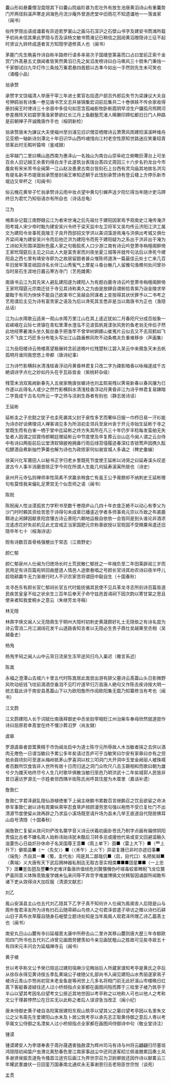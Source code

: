 <!-- { "loadSidebar": true } -->
囊山形如悬囊僧湼盘隠其下曰囊山院庙阶甚为宏壮外有放生池唐黄滔诗山有重囊势门开两径斜溪声寒走涧海色月流沙庵外曾游虎堂中旧雨花不知遗谶地一一落谁家（闽书）

俗传罗隠出语成谶着有异迹若罗裳山之画马石深沪之石壁山书字及建安书筒滩所载予初尚未信其果此罗隠与否及读杨文敏书筒滩记已稍信之因阅黄滔赠隠诗三征不起时贤议九转终成道者言方知隠学道修真人也（闽书）

茅鹿门先生晩喜作诗自称半路修行语多率易次子国缙登第喜而口占曰堂前正索千金赏门外髙悬五丈旗闻者皆笑然黄滔已先之矣滔发榜诗曰白马嘶风三十辔朱门秉烛一千家御试曰九华灯作三条烛万乗君悬四首题以古凖今如出一手然则先生未可笑也（涌幢小品）

翁承赞

承赞字文饶福清人举唐干寜三年进士累官右拾遗户部员外郎后失节为梁諌议大夫自号狎鸥翁有诗集一巻见唐书艺文志并昼锦集宏词前后集共二十巻俱轶不传余家收得册封闽王时律诗三十余首中多佳句如窓含孤岫影牧卧断霞阴早凉生户牖孤月照闗河参差鴈阵天初碧寥落渔家蓼欲红长江月上鱼翻鬛荒渚人稀獭印蹄松都旧日门人种路是前朝禅子开诚晚唐作手也（榕阴新检）

翁承赞唐末为諌议大夫使福州至剑浦见旧识僧亚栖赠诗云萧萧风雨建阳溪溪畔维舟见亚栖一轴新诗剑潭北十年旧识华山西吟魂惜向江村老空性原知世路迷应笑乗轺青琐客此时无暇听猿啼（鉴戒録）

出寜越门二里曰横山迤西南为惠泽山一名独山为南台山崇阜屹立俯瞰巨潭台上可坐百余人旧记越王余善钓得白龙于此遂筑台表瑞台髙四丈周回三十六步名钓龙台今市廛矣有宋米芾书全闽第一江山赵汝愚隶古南台皆刻石上台西有灵沟庙其地故名洪沟有堤名新丰市堤唐翁承赞册封闽王审知还朝于此饯别承赞诗有登云楼上方停乐新市堤边又举杯之（句闽书）

俗云槐花黄举子忙翁承赞诗云雨中妆点望中黄勾引蝉声送夕阳忆得当年随计吏马蹄终日为君忙乃知俗语亦有所自也（诗话总龟）

江为

缃素杂记载江南野録云江为者宋世淹之后先祖仕于建阳因家焉予观南史江淹传淹济阳考城人宋少帝时黜为建安吴兴令终于梁天监中左卫将军又吴均传云济阳江洪工属文为建阳令坐事死竟陵王子良开西邸招文学洪以美词藻游焉淹与洪俱出考城又俱仕齐梁间淹为建安吴兴令而后他迁洪为建阳令而死于建阳疑为之系出于洪非出于淹为工诗如天形围泽国秋色露人家之句极脍炙人口少游江南有诗云吟登萧寺栴檀阁醉倚王家玳瑁筵后主见之曰此人大是富贵家而刘夜坐夏江城等并就传句法后以谗死今建阳县之西七里有靖安寺即为之故居留题者甚众惟陈师道洙一篇最佳云处士亡来几百年旧居牢落变祗园诗名长伴江山秀寃气上摩星斗昏台榭几人留雅句渔樵何处问曾孙当时泉石生涯地日暮云寒古寺门（艺苑雌黄）

南唐书云江为其先宋人避乱建阳遂为建阳人为有题白鹿寺诗云吟登萧寺栴檀阁醉倚王家玳瑁筵元宗南迁驻于寺见其诗称美久之为由是放肆自谓俯拾青紫乃诣金陵求举屡黜于有司为怏怏不能自己欲束书亡吴越会同谋者上变按得其状伏罪予以二书考之艺苑谓后主见为诗有富贵家之语及为后以谗死其言悉非是当以南唐书为正也（渔隠丛话）

江为山水障歌云适来一观山水障万里江山在其上逺近犹如二月春咫尺分成百般象一岩嵯峨在云际七贤镇在青松里潭水澄泓不见波孤帆晃漾张风势钓鱼老翁无伴侣孑然此地经寒暑滩头坐久鬓丝垂手把渔竿不曾举树婀娜山崔嵬片云似去又不去双鹤如飞又不飞良工巧匠多分布笔头写出江山路垂栁风吹不动条樵夫负重难移歩（声画集）

江为岳阳楼诗云倚楼髙望极展转念前途晩叶红残楚秋江碧入吴云中来鴈急天末去帆孤明月谁同我悠悠上帝都（唐诗纪事）

江为诗竹影横斜水清浅桂香浮动月黄昏林君复只改二字为疎影暗香以咏梅遂成千古絶调诗字点化之妙如丹头在手瓦砾皆金（紫桃轩杂级）

残雪未消双鳯阙新春先入五侯家晩唐张蠙诗也刘孟熙易残以霁易新春以春风攘为已作遂以此得名人或少之然竹影横斜水清浅桂香浮动月黄昏非江为诗乎林君复易踈暗二字竟成千古名句所云一字之师与活剥生吞者有别也（静志居诗话）

王延彬

延彬圭之子忠懿之犹子也圭死袭其父封于泉性多艺而奢纵日服一巾栉日易一汗衫能为诗亦好谈佛理词人禅客谒见多为所沮初圭领兵至泉州舎于开元寺始生延彬于寺之堂既生而有白雀一栖于堂中迄延彬之终方失其所在凡三十年仍岁丰稔每发蛮舶无失坠者人因谓之招寳侍郎朝廷赠延彬云中节度使及卒复葬云台山迄今闽人谓之云台侍中有诗曰两衙前后讼堂清软锦披袍拥鼻行雨后绿苔侵履迹春深红杏锁莺声因携久酝松醪酒自煮新抽竹笋羮也解为诗也为政侬家何似谢宣城人多诵之（稗史彚编）

徐寅兴化军莆田人以秘书正字归老乡里既死节度使王延彬以诗哭之曰延寿溪头叹逝波古今人事半消磨昔除正字今何在所谓人生能几何延寿溪寅所居也（诗史）

泉州开元寺弘则禅师率性简素不求赢余稍食亡有虽王公予膏腴却不纳刺史王延彬赠句有莫怪我来偏礼足萧宫无个似吾师之语（闽书）

陈贶

陈贶闽人性淡漠孤贫力学积书至数千巻隠庐山几四十年衣食乏絶不以动心有季父为沙门时时頼其资给苦思于诗得句未成章已播逺近学者多师事焉元宗以币致之布裘鹿鞹进止闲肆因献景阳宫懐古诗云景阳六朝地运极自依依一会皆同是到头谁论非酒浓沈逺虑花好失前机见此尤宜戒正当家国肥元宗称善欲授以官贶固不受赐粟帛遣还旧隠卒年七十（榕海诗话）

贶有诗数百首骨格强梗出于常态（江南野史）

颜仁郁

颜仁郁泉州人仕闽为归徳场长时土荒民散仁郁抚之一年襁负至二年田莱辟阅三岁而民用足有诗百篇宛转回曲歴道人情邑人途歌巷唱之号颜长官诗其劝农诗曰夜半呼儿趁晓耕羸牛无力渐艰行时人不识农家苦将谓田中榖自生（十国春秋）

龙寻邑东有颜长官仁郁祠长官五代时能抚循其民使不见兵革龙寻志所刻诗百篇皆道民疾苦皇皇不给之状余生三百年后奉天子命守兹邑首谒祠下因次韵以寄甘棠之思且使来者知我爱桐乡之意云（朱继芳龙寻稿）

林无隠

林鼎字焕文闽人父无隠鼎生于眀州大隠村初刺史黄晟颇好礼士无隠依之有诗名尝为诗云雪消二月江湖阔花发千山道路香知言者以无隠必生贵子鼎仕吴越果至丞相（吴越备史）

杨鳬

杨鳬字舄之闽人山中云背日流泉生冻早逆风归鸟入巢迟（雅言系述）

陈嵩

永福之澄潭山去城六十里五代时陈嵩居此嵩尝出游有辞父墓诗云髙葢山头日影微野风吹动纸钱飞坟前滴酒空垂泪不见叮咛道早归万首唐人絶句又作陈去疾诗按大明一统志载此诗于南安县髙葢山下以为欧阳詹所作阅欧阳集无载乃知纂修当有考也（闽书）

江文蔚

江文蔚建阳人长于词赋仕南唐拜御史中丞坐劾宰相贬江州治柴车奉母欣然就道尝作诗曰屈原若幸髙堂在终不懐沙葬汨罗（尚友録）

虞皋

罗源虞皋者尝鬻黄精于市伪闽龙启中为道士陈守元所辱故人木当敏者挟之去供以酒肉无倦色一日谓当敏曰予累公多年矣请过吾庐可乎当敏笑曰尔安有家皋曰亦有之但拍余肩顷刻可至遂从梅岭抵茅山罗喜洞以杖三叩洞门大开洞中玉堂金阙丽人被珠襦者百数所饮食皆非人世所有居十日而归送之洞门众吹尺八击玉磬相和而歌曰朝为雄兮夕为雌天地终尽兮人生几时歌毕俱散当敏归至邑乃眀洪武十二年矣城郭人民皆非昔日遍访罗源无一朩姓者但西隅半街陈氏尚呼其住屋为木厝里（嘉话补遗）

詹敦仁

詹敦仁字君泽避乱隠仙游植徳峯下上闽主继鹏书累数百言继鹏召之饮且欲留之命决叅军事敦仁谢以诗有周粟纵荣寜忍食草庐频顾漫劳思句强以袍笏不受已复杜门不出清源节度使留从效再辟之乃求监小溪场既至请升场为县未几举王直道自代隠居佛耳山自号清隠（十国春秋）

闽詹敦仁复留从效问刘俨改名龑字音义诗云伏羲初画卦苍氏乃制字点画有偏傍阴阳贵恊比古者不嫌名周人始称讳始讳犹未酷后习转多忌或援他代易或变文回避滥觞久滋蔓伤心日益炽孙休命子名吴国尊王意■〈雨上单下〉莔■〈雷上大下〉■〈覀上升下〉僻壾昷■〈亠〈先攵〉〉■〈〈禾午〉上火下〉异梁复踵已非时亦迹旧事■〈端免〉杰自其一■〈蜀，圭代虫〉闯是其二鄙哉仉■〈启，目代口〉名陋矣越■〈黄端〉义大唐有天下武后拥神器私制迄无取古音实相类■■■囝星■■〈一上忠下〉厓■埊缶圀及瞾■作史难详备唐祚值倾危刘龑懐僭伪吁嗟毒蛟辈睥睨飞龙位龑俨虽同音义体殊乖致废学媿未弘来问辱不弃竒字难雄博摛文伏韩智因诵鄙所闻敢布诸下吏从效得诗大加叹服（清源文献志）

刘乙

鳯山安溪县主山也五代刘乙隠其下乙字子真不知何许人仕闽为鳯阁舎人后隠是山与周朴詹君泽友所为诗有扫石云随帚耕山鸟傍人之句君泽尝遣子琲访之赠以诗扫石耕山旧子真布衣草履自随身石崕壁立题诗处知是当年鳯阁人观君泽所赠乙诗乙葢髙士也（闽书）

南安丸日山山麓有寺曰延福晋太康中所剙去山二里许其移山麓则唐大歴三年寺额欧阳四门所书也五代刘乙诗曾见画图劳健羡如今亲见画犹粗山之胜故可见矣寺故五十有四宋元丰问合为延福禅寺云（闽书）

黄子棱

世以考亭称文公予癸已陪巡过建阳宿麻沙见晦翁后人所蔵家谱知考亭是黄氏之亭后从徐存永得见黄诗按五季乱黄端公子棱随父礼部尚书入闽见建阳山水秀丽遂家焉子棱诗云青山朩笏尚初官未老金鱼是等闲世上几多名将相门前无此好溪山市楼晩日红髙下客艇春波緑往还人过小桥频指点全家都在画图间殁而葬于三桂里子棱乃筑亭于半山以望其考因名曰望考文公居近其地世因以考亭称之以地称人可也以他人之考称文公于理甚悖然公在日实无以此称之者后人误谬急当改正（闽小纪）

唐末侍御史黄子棱自洛阳寓居建阳东观山筑亭以望其父之墓曰望考亭因以名里朱文公之父韦斋先生爱建阳山水未及卜居公筑考亭以承先志正取黄侍御之意后人専以考亭属文公侍御之名湮矣人过小桥频指点全家都在画图间侍御诗中句（敬业堂诗注）

锺谟

锺谟建安人为李璟奉表于周孙晟遇害独赦谟为辉州司马有诗与州将云翩翩归尽塞垣鸿隠隠初闻蛰户虫渭北离愁春色里江南家事战尘中还同逐客糿兰佩谁聴累囚奏土风多谢贤侯振吾道免令搔首泣途穷后画江为界世宗召为卫尉卿放还因作诗以献畧云三年耀武羣雄伏一日回銮万国春南北通欢永无事谢恩归去老陪臣世宗悦（谈苑）

孟贯

